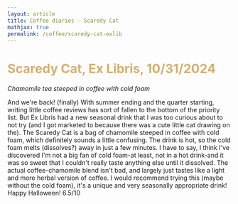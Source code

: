 ```yaml
---
layout: article
title: Coffee diaries - Scaredy Cat
mathjax: true
permalink: /coffee/scaredy-cat-exlib
---
```

<style> ul li {margin-left: 40px; list-style-type: square;} </style>
<style> h1, 
h2, 
h3, 
h4, 
h5, 
h6 {
    color: #D6AF6F;
} 
</style>
<style> strong {color: #f5ebd7;} </style> 


# Scaredy Cat, Ex Libris, 10/31/2024 

*Chamomile tea steeped in coffee with cold foam* 

And we're back! (finally) With summer ending and the quarter starting, writing little coffee reviews has sort of fallen to the bottom of the priority list. But Ex Libris had a new seasonal drink that I was too curious about to not try (and I got marketed to because there was a cute little cat drawing on the). The Scaredy Cat is a bag of chamomile steeped in coffee with cold foam, which definitely sounds a little confusing. The drink is hot, so the cold foam melts (dissolves?) away in just a few minutes. I have to say, I think I've discovered I'm not a big fan of cold foam-at least, not in a hot drink-and it was so sweet that I couldn't really taste anything else until it dissolved. The actual coffee-chamomile blend isn't bad, and largely just tastes like a light and more herbal version of coffee. I would recommend trying this (maybe without the cold foam), it's a unique and very seasonally appropriate drink! Happy Halloween! 6.5/10